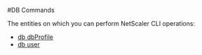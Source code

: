 #DB Commands

The entities on which you can perform NetScaler CLI operations:
<ul><li><a href="../../db/db-dbprofile/db-dbprofile">db dbProfile</a></li><li><a href="../../db/db-user/db-user">db user</a></li></ul>



